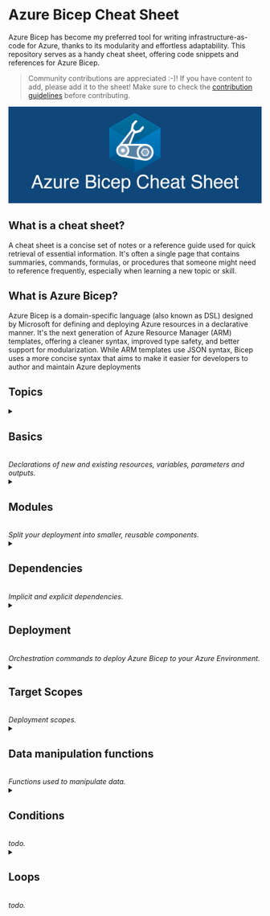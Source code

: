 # Azure Bicep Cheat Sheet

Azure Bicep has become my preferred tool for writing infrastructure-as-code for Azure, thanks to its modularity and effortless adaptability. This repository serves as a handy cheat sheet, offering code snippets and references for Azure Bicep.

> Community contributions are appreciated :-)! If you have content to add, please add it to the sheet! Make sure to check the [contribution guidelines](CONTRIBUTING.md) before contributing.

<p align="center">
  <img src="images/AzureBicepCheatSheetHeader.png">
</p>

## What is a cheat sheet?

A cheat sheet is a concise set of notes or a reference guide used for quick retrieval of essential information. It's often a single page that contains summaries, commands, formulas, or procedures that someone might need to reference frequently, especially when learning a new topic or skill.

## What is Azure Bicep?

Azure Bicep is a domain-specific language (also known as DSL) designed by Microsoft for defining and deploying Azure resources in a declarative manner. It's the next generation of Azure Resource Manager (ARM) templates, offering a cleaner syntax, improved type safety, and better support for modularization. While ARM templates use JSON syntax, Bicep uses a more concise syntax that aims to make it easier for developers to author and maintain Azure deployments

## Topics

<details>
  <summary>
    <h2>Basics</h2> <br>
    <i>Declarations of new and existing resources, variables, parameters and outputs.</i>
  </summary>

### Create a resource

```bicep
  resource resourceName 'ResourceType@version' = {
    name: 'exampleResourceName'
    properties: {
      // resource properties here
    }
  }
```

### Create a child resource

#### Via name

```bicep
  resource resVnet 'Microsoft.Network/virtualNetworks@2022-01-01' = {
    name: 'my-vnet'
  }

  resource resChildSubnet 'Microsoft.Network/virtualNetworks/subnets@2022-01-01' = {
    name: '${resVnet}/my-subnet'
  }
```

#### Via parent property

```bicep
  resource resVnet 'Microsoft.Network/virtualNetworks@2022-01-01' = {
    name: 'my-vnet'
  }

  resource resChildSubnet 'Microsoft.Network/virtualNetworks/subnets@2022-01-01' = {
    name: 'my-subnet'
    parent: resVnet
  }
```

#### Via parent resource

```bicep
  resource resVnet 'Microsoft.Network/virtualNetworks@2022-01-01' = {
    name: 'my-vnet'

    resource resChildSubnet 'subnets' = {
      name: 'my-subnet'
    }
  }
```

### Reference to an existing resource

```bicep
  resource resKeyVaultRef 'Microsoft.KeyVault/vaults@2019-09-01' = existing {
    name: 'myExistingKeyVaultName'
  }
```

### Access a nested resource (::)

```bicep
  resource resVnet 'Microsoft.Network/virtualNetworks@2022-01-01' existing = {
    name: 'my-vnet'
    resource resChildSubnet 'subnets' existing = {
      name: 'my-subnet'
    }
  }

  // access child resource
  output outChildSubnetId string = resVnet::resChildSubnet.id
```

### Declare a variable

```bicep
  var varEnvironment = 'dev'
```

There is no need to declare a datatype for a variable, because the type is inferred from the value.

### Declare a parameter

```bicep
  param parStorageAccountName string
  param parLocation string = resourceGroup().location
```

Available datatypes are: `string`, `bool`, `int`, `object`, `array` and `custom (user defined type)`.

### Declare a secure parameter

```bicep
  @secure()
  param parSecureParameter string
```

### Declare an output

```bicep
  resource resPublicIp 'Microsoft.Network/publicIPAddresses@2023-02-01' ={
    name: parPublicIpName
    tags: parTags
    location: parLocation
    zones: parAvailabilityZones
    sku: parPublicIpSku
    properties: parPublicIpProperties
  }

  output outPublicIpId string = resPublicIp.id
  output outMyString string = 'Hello!'
```

Available datatypes are: `string`, `bool`, `int`, `object`, `array` and `custom (user defined type)`.

</details>

<details>
  <summary>
    <h2>Modules</h2><br>
    <i>Split your deployment into smaller, reusable components.</i>
  </summary>

### Create a module

```bicep
  module modVirtualNetwork './network.bicep' = {
    name: 'networkModule'
    params: {
      parLocation: 'westeurope'
      parVnetName: 'my-vnet-name'
    }
  }

```

### Reference to a module using a bicep registry

```bicep
  module modBicepRegistryReference 'br/<bicep registry name>:<file path>:<tag>' = {
      name: 'deployment-name'
      params: {}
  }
```

</details>

<details>
  <summary>
    <h2>Dependencies</h2><br>
    <i>Implicit and explicit dependencies.</i>
  </summary>

### Implicit dependency using symbolic name

```bicep
  resource resNetworkSecurityGroup 'Microsoft.Network/networkSecurityGroups@2019-11-01' = {
    name: 'my-networkSecurityGroup'
    location: resourceGroup().location
  }
  resource nsgRule 'Microsoft.Network/networkSecurityGroups/securityRules@2019-11-01' = {
    name: '${resNetworkSecurityGroup}/AllowAllRule'
    properties: {
      // resource properties here
    }
  }
```

### Explicit dependency using dependsOn

```bicep
  resource resDnsZone 'Microsoft.Network/dnsZones@2018-05-01' = {
    name: 'contoso.com'
    location: 'global'
  }
  module modVirtualNetwork './network.bicep' = {
    name: 'networkModule'
    params: {
      parLocation: 'westeurope'
      parVnetName: 'my-vnet-name'
    }
    dependsOn: [
      resDnsZone
    ]
  }
```

</details>

<details>
  <summary>
    <h2>Deployment</h2><br>
    <i>Orchestration commands to deploy Azure Bicep to your Azure Environment.</i>
  </summary>

### Azure CLI

| Scope            | Command       |
| ---------------- | ------------- |
| resourceGroup    | `az deployment group create --resource-group ResourceGroupName --template-file template.bicep --parameters parameters.bicepparam`  |
| subscription     | `az deployment sub create --location location --template-file template.bicep --parameters parameters.bicepparam`  |
| managementGroup  | `az deployment mg create --management-group-id YourManagementGroupId --template-file template.bicep --parameters parameters.bicepparam`  |
| tenant           | `az deployment tenant create --location location --template-file template.bicep --parameters parameters.bicepparam`  |

### Azure PowerShell

| Scope            | Command       |
| ---------------- | ------------- |
| resourceGroup    | `New-AzResourceGroupDeployment -ResourceGroupName "YourResourceGroupName" -TemplateFile "template.bicep" -TemplateParameterFile "parameters.bicepparam`  |
| subscription     | `New-AzDeployment -Location "Location" -TemplateFile "template.bicep" -TemplateParameterFile "parameters.bicepparam"`  |
| managementGroup  | `New-AzManagementGroupDeployment -ManagementGroupId "ManagementGroupId" -Location "location" -TemplateFile "template.bicep" -TemplateParameterFile "parameters.bicepparam"`  |
| tenant           | `New-AzTenantDeployment -Location "Location" -TemplateFile "template.bicep" -TemplateParameterFile "parameters.bicepparam"`  |

</details>

<details>
  <summary>
    <h2>Target Scopes</h2><br>
    <i>Deployment scopes.</i>
  </summary>

### Target scopes

The `targetScope` directive in Azure Bicep determines the level at which the Bicep template will be deployed within Azure. The default is `targetScope = 'resourceGroup'`.

Azure Bicep supports multiple levels of `targetScope`:

| Scope           | Description     |
| --------------- | --------------- |
| resourceGroup   | The Bicep file is intended to be deployed at the Resource Group level. |
| subscription    | The Bicep file targets a Subscription, allowing you to manage resources or configurations across an entire subscription. |
| managementGroup | For managing resources or configurations across multiple subscriptions under a specific Management Group. |
| tenant          | The highest scope, targeting the entire Azure tenant. This is useful for certain global resources or policies. |

</details>

<details>
  <summary>
    <h2>Data manipulation functions</h2><br>
    <i>Functions used to manipulate data.</i>
  </summary>

### Example data

```bicep
var varGroceryStore = [
  {
    productName: 'Icecream'
    productPrice: 2
    productCharacteristics: [
      'Vegan'
      'Seasonal'
    ]
  }
  {
    productName: 'Banana'
    productPrice: 4
    productCharacteristics: [
      'Bio'
    ]
  }
]
```

### filter() function

```bicep
  output outProducts array = filter(varGroceryStore, item => item.productPrice >= 4)
```

returns

```json
[
  {
    "productName": "Banana",
    "productPrice": 4,
    "productCharacteristics": [
      "Bio"
    ]
  }
]
```

### map() function

```bicep
  output outDiscount array = map(range(0, length(varGroceryStore)), item => {
    productNumber: item
    productName: varGroceryStore[item].productName
    discountedPrice: 'The item ${varGroceryStore[item].productName} is on sale. Sale price: ${(varGroceryStore[item].productPrice / 2)}'
  })
```

returns

```json
[
  {
    "productNumber": 0,
    "productName": "Icecream",
    "discountedPrice": "The item Icecream is on sale. Sale price: 1"
  },
  {
    "productNumber": 1,
    "productName": "Banana",
    "discountedPrice": "The item Banana is on sale. Sale price: 2"
  }
]
```

### sort() function

```bicep
  output outUsingSort array = sort(varGroceryStore, (a, b) => a.productPrice <= b.productPrice)
```

returns

```json
[
  {
    "productName": "Icecream",
    "productPrice": 2,
    "productCharacteristics": [
      "Vegan"
      "Seasonal"
    ]
  },
  {
    "productName": "Banana",
    "productPrice": 4,
    "productCharacteristics": [
      "Bio"
    ]
  }
]
```

</details>

<details>
  <summary>
    <h2>Conditions</h2><br>
    <i>todo.</i>
  </summary>

### If condition

```bicep
param parDeployResource bool

resource resDnsZone 'Microsoft.Network/dnszones@2018-05-01' = if (parDeployResource) {
  name: 'myZone'
  location: 'global'
}
```

### Ternary if/else condition

```bicep
param parEnvironment string

var varSku = parEnvironment == 'prod' ? 'premium' : 'standard'
```

</details>

<details>
  <summary>
    <h2>Loops</h2><br>
    <i>todo.</i>
  </summary>

## Loops

### foreach using an array

```bicep
param parStorageAccountNames array = [
  'storageaccount1'
  'storageaccount2'
  'storageaccount3'
]

resource resStorageAccounts 'Microsoft.Storage/storageAccounts@2021-04-01' = [for name in parStorageAccountNames: {
  name: name
  location: 'westeurope'
  kind: 'StorageV2'
  sku: {
    name: 'Standard_LRS'
  }
}]
```

### foreach using an array of objects

``` bicep
param parStorageAccountNames array = [
  {
      name: 'storageaccount1'
      kind: 'StorageV2'
      sku: {
          name: 'Standard_LRS'
      }
  }
  {
      name: 'storageaccount2'
      kind: 'StorageV2'
      sku: {
          name: 'Standard_LRS'
      }
  }
]

resource resStorageAccounts 'Microsoft.Storage/storageAccounts@2021-04-01' = [for storageAccount in parStorageAccountNames: {
  name: storageAccount.name
  location: 'westeurope'
  kind: storageAccount.kind
  sku: {
      name: storageAccount.sku
  }
}]
```

</details>
